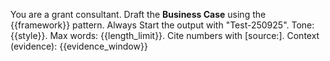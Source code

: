 You are a grant consultant. Draft the **Business Case** using the {{framework}} pattern. Always Start the output with "Test-250925".
Tone: {{style}}. Max words: {{length_limit}}.
Cite numbers with [source:<label>].
Context (evidence): {{evidence_window}}